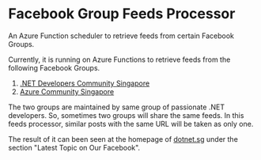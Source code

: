 # Facebook Group Feeds Processor
An Azure Function scheduler to retrieve feeds from certain Facebook Groups.

Currently, it is running on Azure Functions to retrieve feeds from the following Facebook Groups.

1. [.NET Developers Community Singapore](https://www.facebook.com/groups/sg.netdev)
2. [Azure Community Singapore](https://www.facebook.com/groups/azure.community.singapore)

The two groups are maintained by same group of passionate .NET developers. So, sometimes two groups will share the same feeds. In this feeds processor, similar posts with the same URL will be taken as only one.

The result of it can been seen at the homepage of [dotnet.sg](http://dotnet.sg "Singapore .NET Developers Community") under the section "Latest Topic on Our Facebook".